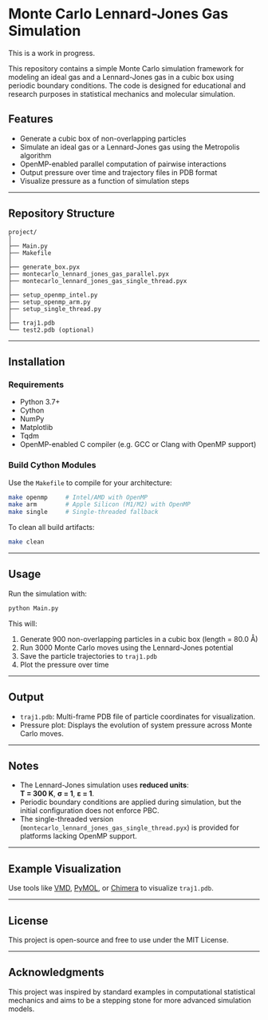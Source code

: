 # Monte Carlo Lennard-Jones Gas Simulation

This is a work in progress.

This repository contains a simple Monte Carlo simulation framework for modeling an ideal gas and a Lennard-Jones gas in a cubic box using periodic boundary conditions. The code is designed for educational and research purposes in statistical mechanics and molecular simulation.

## Features

- Generate a cubic box of non-overlapping particles
- Simulate an ideal gas or a Lennard-Jones gas using the Metropolis algorithm
- OpenMP-enabled parallel computation of pairwise interactions
- Output pressure over time and trajectory files in PDB format
- Visualize pressure as a function of simulation steps

---

## Repository Structure

```
project/
│
├── Main.py
├── Makefile
│
├── generate_box.pyx
├── montecarlo_lennard_jones_gas_parallel.pyx
├── montecarlo_lennard_jones_gas_single_thread.pyx
│
├── setup_openmp_intel.py
├── setup_openmp_arm.py
├── setup_single_thread.py
│
├── traj1.pdb
└── test2.pdb (optional)
```

---

## Installation

### Requirements

- Python 3.7+
- Cython
- NumPy
- Matplotlib
- Tqdm
- OpenMP-enabled C compiler (e.g. GCC or Clang with OpenMP support)

### Build Cython Modules

Use the `Makefile` to compile for your architecture:

```bash
make openmp     # Intel/AMD with OpenMP
make arm        # Apple Silicon (M1/M2) with OpenMP
make single     # Single-threaded fallback
```

To clean all build artifacts:

```bash
make clean
```

---

## Usage

Run the simulation with:

```bash
python Main.py
```

This will:

1. Generate 900 non-overlapping particles in a cubic box (length = 80.0 Å)
2. Run 3000 Monte Carlo moves using the Lennard-Jones potential
3. Save the particle trajectories to `traj1.pdb`
4. Plot the pressure over time

---

## Output

- `traj1.pdb`: Multi-frame PDB file of particle coordinates for visualization.
- Pressure plot: Displays the evolution of system pressure across Monte Carlo moves.

---

## Notes

- The Lennard-Jones simulation uses **reduced units**:  
  **T = 300 K**, **σ = 1**, **ε = 1**.
- Periodic boundary conditions are applied during simulation, but the initial configuration does not enforce PBC.
- The single-threaded version (`montecarlo_lennard_jones_gas_single_thread.pyx`) is provided for platforms lacking OpenMP support.

---

## Example Visualization

Use tools like [VMD](https://www.ks.uiuc.edu/Research/vmd/), [PyMOL](https://pymol.org/), or [Chimera](https://www.cgl.ucsf.edu/chimera/) to visualize `traj1.pdb`.

---

## License

This project is open-source and free to use under the MIT License.

---

## Acknowledgments

This project was inspired by standard examples in computational statistical mechanics and aims to be a stepping stone for more advanced simulation models.
